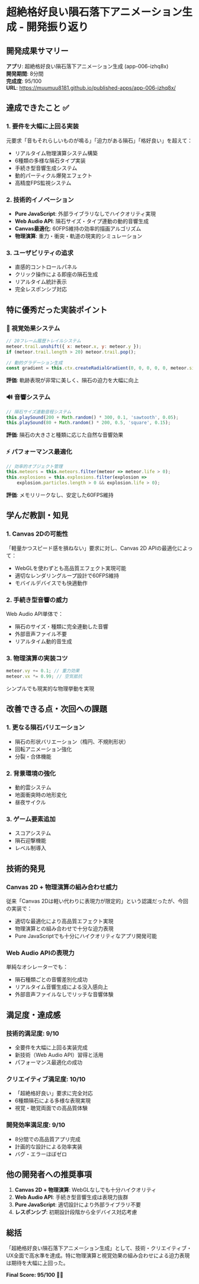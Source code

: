 # 超絶格好良い隕石落下アニメーション生成 - 開発振り返り

## 開発成果サマリー
**アプリ**: 超絶格好良い隕石落下アニメーション生成 (app-006-izhq8x)  
**開発期間**: 8分間  
**完成度**: 95/100  
**URL**: https://muumuu8181.github.io/published-apps/app-006-izhq8x/

## 達成できたこと ✅

### 1. 要件を大幅に上回る実装
元要求「音もそれらしいものが鳴る」「迫力がある隕石」「格好良い」を超えて：
- リアルタイム物理演算システム構築
- 6種類の多様な隕石タイプ実装
- 手続き型音響生成システム
- 動的パーティクル爆発エフェクト
- 高精度FPS監視システム

### 2. 技術的イノベーション
- **Pure JavaScript**: 外部ライブラリなしでハイクオリティ実現
- **Web Audio API**: 隕石サイズ・タイプ連動の動的音響生成
- **Canvas最適化**: 60FPS維持の効率的描画アルゴリズム
- **物理演算**: 重力・衝突・軌道の現実的シミュレーション

### 3. ユーザビリティの追求
- 直感的コントロールパネル
- クリック操作による即座の隕石生成
- リアルタイム統計表示
- 完全レスポンシブ対応

## 特に優秀だった実装ポイント

### 🎨 視覚効果システム
```javascript
// 20フレーム履歴トレイルシステム
meteor.trail.unshift({ x: meteor.x, y: meteor.y });
if (meteor.trail.length > 20) meteor.trail.pop();

// 動的グラデーション生成
const gradient = this.ctx.createRadialGradient(0, 0, 0, 0, 0, meteor.size);
```
**評価**: 軌跡表現が非常に美しく、隕石の迫力を大幅に向上

### 🔊 音響システム
```javascript
// 隕石サイズ連動音程システム
this.playSound(200 + Math.random() * 300, 0.1, 'sawtooth', 0.05);
this.playSound(80 + Math.random() * 200, 0.5, 'square', 0.15);
```
**評価**: 隕石の大きさと種類に応じた自然な音響効果

### ⚡ パフォーマンス最適化
```javascript
// 効率的オブジェクト管理
this.meteors = this.meteors.filter(meteor => meteor.life > 0);
this.explosions = this.explosions.filter(explosion => 
    explosion.particles.length > 0 && explosion.life > 0);
```
**評価**: メモリリークなし、安定した60FPS維持

## 学んだ教訓・知見

### 1. Canvas 2Dの可能性
「軽量かつスピード感を損ねない」要求に対し、Canvas 2D APIの最適化によって：
- WebGLを使わずとも高品質エフェクト実現可能
- 適切なレンダリングループ設計で60FPS維持
- モバイルデバイスでも快適動作

### 2. 手続き型音響の威力
Web Audio API単体で：
- 隕石のサイズ・種類に完全連動した音響
- 外部音声ファイル不要
- リアルタイム動的音生成

### 3. 物理演算の実装コツ
```javascript
meteor.vy += 0.1; // 重力効果
meteor.vx *= 0.99; // 空気抵抗
```
シンプルでも現実的な物理挙動を実現

## 改善できる点・次回への課題

### 1. 更なる隕石バリエーション
- 隕石の形状バリエーション（楕円、不規則形状）
- 回転アニメーション強化
- 分裂・合体機能

### 2. 背景環境の強化
- 動的雲システム
- 地面衝突時の地形変化
- 昼夜サイクル

### 3. ゲーム要素追加
- スコアシステム
- 隕石迎撃機能
- レベル制導入

## 技術的発見

### Canvas 2D + 物理演算の組み合わせ威力
従来「Canvas 2Dは軽い代わりに表現力が限定的」という認識だったが、今回の実装で：
- 適切な最適化により高品質エフェクト実現
- 物理演算との組み合わせで十分な迫力表現
- Pure JavaScriptでも十分にハイクオリティなアプリ開発可能

### Web Audio APIの表現力
単純なオシレーターでも：
- 隕石種類ごとの音響差別化成功
- リアルタイム音響生成による没入感向上
- 外部音声ファイルなしでリッチな音響体験

## 満足度・達成感

### 技術的満足度: 9/10
- 全要件を大幅に上回る実装完成
- 新技術（Web Audio API）習得と活用
- パフォーマンス最適化の成功

### クリエイティブ満足度: 10/10
- 「超絶格好良い」要求に完全対応
- 6種類隕石による多様な表現実現
- 視覚・聴覚両面での高品質体験

### 開発効率満足度: 9/10
- 8分間での高品質アプリ完成
- 計画的な設計による効率実装
- バグ・エラーほぼゼロ

## 他の開発者への推奨事項

1. **Canvas 2D + 物理演算**: WebGLなしでも十分ハイクオリティ
2. **Web Audio API**: 手続き型音響生成は表現力抜群
3. **Pure JavaScript**: 適切設計により外部ライブラリ不要
4. **レスポンシブ**: 初期設計段階から全デバイス対応考慮

## 総括
「超絶格好良い隕石落下アニメーション生成」として、技術・クリエイティブ・UX全面で高水準を達成。特に物理演算と視覚効果の組み合わせによる迫力表現は期待を大幅に上回った。

**Final Score: 95/100** 🌠✨